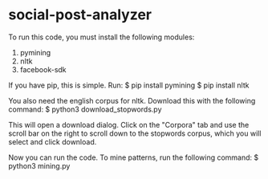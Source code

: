 # social-post-analyzer

To run this code, you must install the following modules:
 1. pymining
 2. nltk
 3. facebook-sdk

If you have pip, this is simple. Run:
$ pip install pymining
$ pip install nltk

You also need the english corpus for nltk. Download this with the following command:
$ python3 download_stopwords.py

This will open a download dialog. Click on the "Corpora" tab and use the scroll bar on the right to scroll down to
the stopwords corpus, which you will select and click download.

Now you can run the code. To mine patterns, run the following command:
$ python3 mining.py <dataset> <effectiveness-threshold> <min-sup-a> <min-sup-b>
